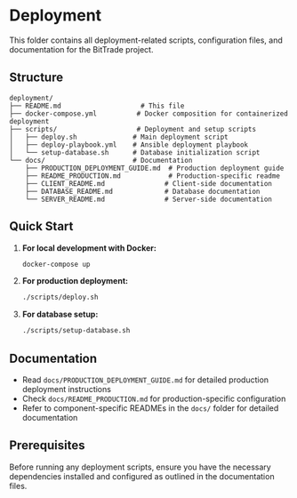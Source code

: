 # Deployment

This folder contains all deployment-related scripts, configuration files, and documentation for the BitTrade project.

## Structure

```
deployment/
├── README.md                    # This file
├── docker-compose.yml          # Docker composition for containerized deployment
├── scripts/                    # Deployment and setup scripts
│   ├── deploy.sh              # Main deployment script
│   ├── deploy-playbook.yml    # Ansible deployment playbook
│   └── setup-database.sh      # Database initialization script
└── docs/                      # Documentation
    ├── PRODUCTION_DEPLOYMENT_GUIDE.md  # Production deployment guide
    ├── README_PRODUCTION.md            # Production-specific readme
    ├── CLIENT_README.md               # Client-side documentation
    ├── DATABASE_README.md             # Database documentation
    └── SERVER_README.md               # Server-side documentation
```

## Quick Start

1. **For local development with Docker:**
   ```bash
   docker-compose up
   ```

2. **For production deployment:**
   ```bash
   ./scripts/deploy.sh
   ```

3. **For database setup:**
   ```bash
   ./scripts/setup-database.sh
   ```

## Documentation

- Read `docs/PRODUCTION_DEPLOYMENT_GUIDE.md` for detailed production deployment instructions
- Check `docs/README_PRODUCTION.md` for production-specific configuration
- Refer to component-specific READMEs in the `docs/` folder for detailed documentation

## Prerequisites

Before running any deployment scripts, ensure you have the necessary dependencies installed and configured as outlined in the documentation files.
